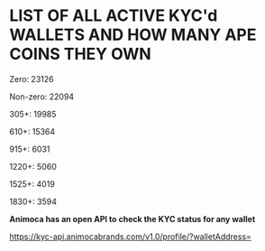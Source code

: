 # LIST OF ALL ACTIVE KYC'd WALLETS AND HOW MANY APE COINS THEY OWN

Zero: 23126

Non-zero: 22094

305+: 19985

610+: 15364

915+: 6031

1220+: 5060

1525+: 4019

1830+: 3594

**Animoca has an open API to check the KYC status for any wallet**

https://kyc-api.animocabrands.com/v1.0/profile/?walletAddress=